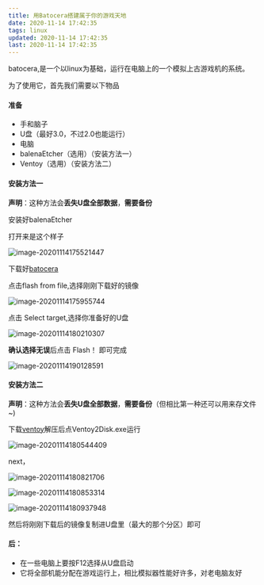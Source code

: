 ```yaml
---
title: 用Batocera搭建属于你的游戏天地
date: 2020-11-14 17:42:35
tags: linux
updated: 2020-11-14 17:42:35
last: 2020-11-14 17:42:35
---
```


batocera,是一个以linux为基础，运行在电脑上的一个模拟上古游戏机的系统。

为了使用它，首先我们需要以下物品

#### 准备

- 手和脑子
- U盘（最好3.0，不过2.0也能运行）
- 电脑
- balenaEtcher（选用）（安装方法一）
- Ventoy（选用）（安装方法二）

#### 安装方法一

**声明**：这种方法会**丢失U盘全部数据**，**需要备份**

安装好balenaEtcher

打开来是这个样子

![image-20201114175521447](https://raw.hzchu.top/thun888/tuku/master/img/image-20201114175521447.png)

下载好[batocera](https://d.hzchu.top/5)

点击flash from file,选择刚刚下载好的镜像

![image-20201114175955744](https://raw.hzchu.top/thun888/tuku/master/img/image-20201114175955744.png)

点击 Select target,选择你准备好的U盘

![image-20201114180210307](https://raw.hzchu.top/thun888/tuku/master/img/image-20201114180210307.png)

**确认选择无误**后点击 Flash！ 即可完成

![image-20201114190128591](https://raw.hzchu.top/thun888/tuku/master/img/image-20201114190128591.png)



#### 安装方法二

**声明**：这种方法会**丢失U盘全部数据**，**需要备份**（但相比第一种还可以用来存文件~)

下载[ventoy](https://d.hzchu.top/6)解压后点Ventoy2Disk.exe运行

![image-20201114180544409](https://raw.hzchu.top/thun888/tuku/master/img/image-20201114180544409.png)

next，

![image-20201114180821706](https://raw.hzchu.top/thun888/tuku/master/img/image-20201114180821706.png)

![image-20201114180853314](https://raw.hzchu.top/thun888/tuku/master/img/image-20201114180853314.png)

![image-20201114180937948](https://raw.hzchu.top/thun888/tuku/master/img/image-20201114180937948.png)

然后将刚刚下载后的镜像复制进U盘里（最大的那个分区）即可

#### 

#### 后：

- 在一些电脑上要按F12选择从U盘启动
- 它将全部机能分配在游戏运行上，相比模拟器性能好许多，对老电脑友好